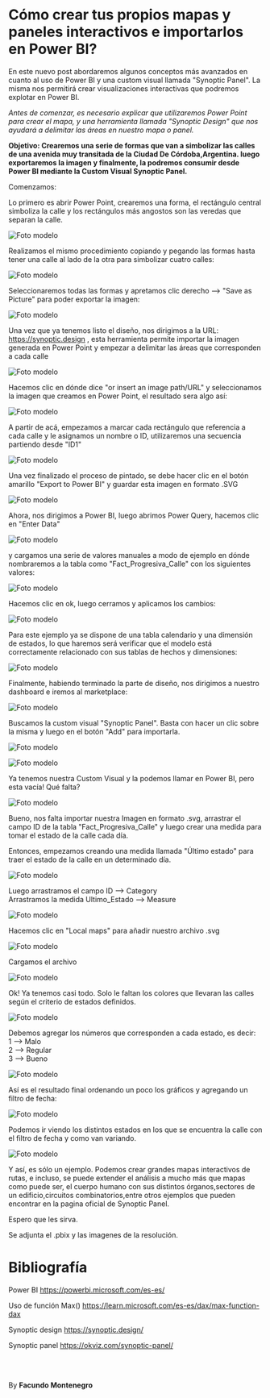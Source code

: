 # Cómo crear tus propios mapas y paneles interactivos e importarlos en Power BI?


En este nuevo post abordaremos algunos conceptos más avanzados en cuanto al uso de Power BI y una custom visual llamada "Synoptic Panel". La misma nos permitirá crear visualizaciones interactivas que podremos explotar en Power BI.


*Antes de comenzar, es necesario explicar que utilizaremos Power Point para crear el mapa, y una herramienta llamada "Synoptic Design" que nos ayudará a delimitar las áreas en nuestro mapa o panel.*

**Objetivo: Crearemos una serie de formas que van a simbolizar las calles de una avenida muy transitada de la Ciudad De Córdoba,Argentina. luego exportaremos la imagen y finalmente, la podremos consumir desde Power BI mediante la Custom Visual Synoptic Panel.** 


Comenzamos:

Lo primero es abrir Power Point, crearemos una forma, el rectángulo central simboliza la calle y los rectángulos más angostos son las veredas que separan la calle.

![Foto modelo](captura1.PNG)

Realizamos el mismo procedimiento copiando y pegando las formas hasta tener una calle al lado de la otra para simbolizar cuatro calles:

![Foto modelo](captura2.PNG)

Seleccionaremos todas las formas y apretamos clic derecho --> "Save as Picture" para poder exportar la imagen:

![Foto modelo](captura3.PNG)


Una vez que ya tenemos listo el diseño, nos dirigimos a la URL: https://synoptic.design , esta herramienta permite importar la imagen generada en Power Point y empezar a delimitar las áreas que corresponden a cada calle

![Foto modelo](captura4.PNG)

Hacemos clic en dónde dice "or insert an image path/URL" y seleccionamos la imagen que creamos en Power Point, el resultado sera algo así:

![Foto modelo](captura5.PNG)

A partir de acá, empezamos a marcar cada rectángulo que referencia a cada calle y le asignamos un nombre o ID, utilizaremos una secuencia partiendo desde "ID1"

![Foto modelo](captura6.PNG)

Una vez finalizado el proceso de pintado, se debe hacer clic en el botón amarillo "Export to Power BI" y guardar esta imagen en formato .SVG

![Foto modelo](captura7.PNG)

Ahora, nos dirigimos a Power BI, luego abrimos Power Query, hacemos clic en "Enter Data" 

![Foto modelo](captura8.PNG)

y cargamos una serie de valores manuales a modo de ejemplo en dónde nombraremos a la tabla como "Fact_Progresiva_Calle" con los siguientes valores:

![Foto modelo](captura9.PNG)


Hacemos clic en ok, luego cerramos y aplicamos los cambios:

![Foto modelo](captura10.PNG)


Para este ejemplo ya se dispone de una tabla calendario y una dimensión de estados, lo que haremos será verificar que el modelo está correctamente relacionado con sus tablas de hechos y dimensiones:


![Foto modelo](captura11.PNG)


Finalmente, habiendo terminado la parte de diseño, nos dirigimos a nuestro dashboard e iremos al marketplace:

![Foto modelo](captura12.PNG)

Buscamos la custom visual "Synoptic Panel". Basta con hacer un clic sobre la misma y luego en el botón "Add" para importarla.

![Foto modelo](captura13.PNG)

![Foto modelo](captura14.PNG)

Ya tenemos nuestra Custom Visual y la podemos llamar en Power BI, pero esta vacía! Qué falta? 

![Foto modelo](captura15.PNG)

Bueno, nos falta importar nuestra Imagen en formato .svg, arrastrar el campo ID de la tabla "Fact_Progresiva_Calle" y luego crear una medida para tomar el estado de la calle cada día.

Entonces, empezamos creando una medida llamada "Último estado" para traer el estado de la calle en un determinado día.

![Foto modelo](captura16.PNG)

Luego arrastramos el campo ID --> Category <br />
Arrastramos la medida Ultimo_Estado --> Measure

![Foto modelo](captura17.PNG)

Hacemos clic en "Local maps" para añadir nuestro archivo .svg

![Foto modelo](captura18.PNG)

Cargamos el archivo

![Foto modelo](captura19.PNG)

Ok! Ya tenemos casi todo. Solo le faltan los colores que llevaran las calles según el criterio de estados definidos.

![Foto modelo](captura23.PNG)

Debemos agregar los números que corresponden a cada estado, es decir:<br />
1 --> Malo <br />
2 --> Regular<br />
3 --> Bueno<br />

![Foto modelo](captura22.PNG)

Así es el resultado final ordenando un poco los gráficos y agregando un filtro de fecha:

![Foto modelo](captura24.PNG)

Podemos ir viendo los distintos estados en los que se encuentra la calle con el filtro de fecha y como van variando. 

![Foto modelo](captura25.PNG)

Y así, es sólo un ejemplo. Podemos crear grandes mapas interactivos de rutas, e incluso, se puede extender el análisis a mucho más que mapas como puede ser, el cuerpo humano con sus distintos órganos,sectores de un edificio,circuitos combinatorios,entre otros ejemplos que pueden encontrar en la pagina oficial de Synoptic Panel.




Espero que les sirva.

Se adjunta el .pbix y las imagenes de la resolución.

# Bibliografía

Power BI https://powerbi.microsoft.com/es-es/

Uso de función Max() https://learn.microsoft.com/es-es/dax/max-function-dax

Synoptic design https://synoptic.design/

Synoptic panel https://okviz.com/synoptic-panel/

<br />
<br />

By **Facundo Montenegro**
